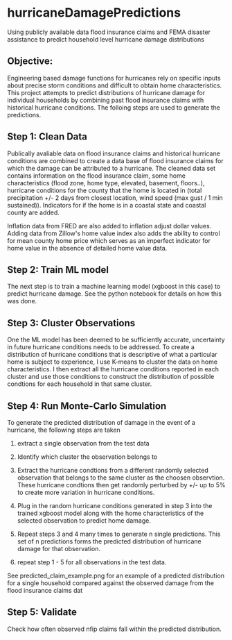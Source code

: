 # hurricaneDamagePredictions
Using publicly available data flood insurance claims and FEMA disaster assistance to predict household level hurricane damage distributions

## Objective:
Engineering based damage functions for hurricanes rely on specific inputs about precise storm conditions and difficult to obtain home characteristics. This project attempts to predict distributions of hurricane damage for individual households by combining past flood insurance claims with historical hurricane conditions. The folloing steps are used to generate the predictions.

## Step 1: Clean Data
Publically avaliable data on flood insurance claims and historical hurricane conditions are combined to create a data base of flood insurance claims for which the damage can be attributed to a hurricane. The cleaned data set contains information on the flood insurance claim, some home characteristics (flood zone, home type, elevated, basement, floors..), hurricane conditions for the county that the home is located in (total precipitation +/- 2 days from closest location, wind speed (max gust / 1 min sustained)). Indicators for if the home is in a coastal state and coastal county are added.

Inflation data from FRED are also added to inflation adjust dollar values. Adding data from Zillow's home value index also adds the ability to control for mean county home price which serves as an imperfect indicator for home value in the absence of detailed home value data. 

## Step 2: Train ML model
The next step is to train a machine learning model (xgboost in this case) to predict hurricane damage. See the python notebook for details on how this was done.

## Step 3: Cluster Observations 
One the ML model has been deemed to be sufficiently accurate, uncertainty in future hurricane conditions needs to be addressed. To create a distribution of hurricane conditions that is descriptive of what a particular home is subject to experience, I use K-means to cluster the data on home characteristics. I then extract all the hurricane conditions reported in each cluster and use those conditions to construct the distribution of possible condtions for each household in that same cluster.

## Step 4: Run Monte-Carlo Simulation
To generate the predicted distribution of damage in the event of a hurricane, the following steps are taken

  1) extract a single observation from the test data
  
  2) Identify which cluster the observation belongs to
  
  3) Extract the hurricane condtions from a different randomly selected observation that belongs to the same cluster as the choosen observtion. These hurricane condtions then get randomly perturbed by +/- up to 5% to create more variation in hurricane conditions.
  
  4) Plug in the random hurricane conditions generated in step 3 into the trained xgboost model along with the home characteristics of the selected observation to predict home damage.
  
  5) Repeat steps 3 and 4 many times to generate n single predictions. This set of n predictions forms the predicted distribution of hurricane damage for that observation.
  
  6) repeat step 1 - 5 for all observations in the test data.
  
  See predicted_claim_example.png for an example of a predicted distribution for a single household compared against the observed damage from the flood insurance claims dat


## Step 5: Validate
Check how often observed nfip claims fall within the predicted distribution. 
